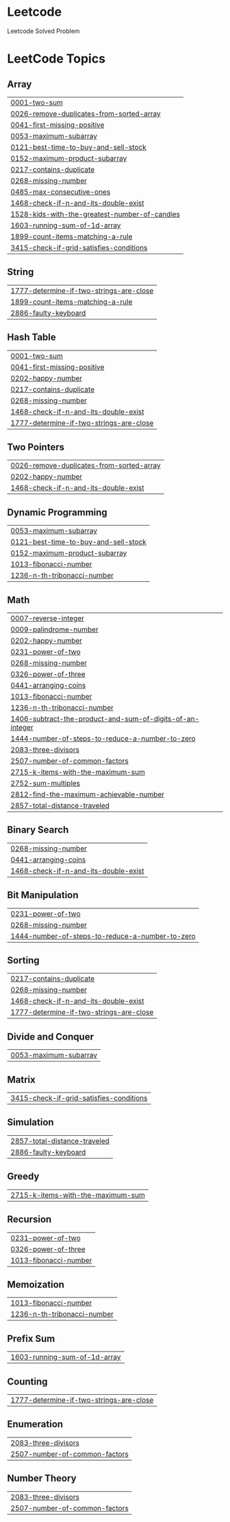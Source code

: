 # Leetcode
Leetcode Solved Problem

<!---LeetCode Topics Start-->
# LeetCode Topics
## Array
|  |
| ------- |
| [0001-two-sum](https://github.com/naveen-kumar-30/Leetcode/tree/master/0001-two-sum) |
| [0026-remove-duplicates-from-sorted-array](https://github.com/naveen-kumar-30/Leetcode/tree/master/0026-remove-duplicates-from-sorted-array) |
| [0041-first-missing-positive](https://github.com/naveen-kumar-30/Leetcode/tree/master/0041-first-missing-positive) |
| [0053-maximum-subarray](https://github.com/naveen-kumar-30/Leetcode/tree/master/0053-maximum-subarray) |
| [0121-best-time-to-buy-and-sell-stock](https://github.com/naveen-kumar-30/Leetcode/tree/master/0121-best-time-to-buy-and-sell-stock) |
| [0152-maximum-product-subarray](https://github.com/naveen-kumar-30/Leetcode/tree/master/0152-maximum-product-subarray) |
| [0217-contains-duplicate](https://github.com/naveen-kumar-30/Leetcode/tree/master/0217-contains-duplicate) |
| [0268-missing-number](https://github.com/naveen-kumar-30/Leetcode/tree/master/0268-missing-number) |
| [0485-max-consecutive-ones](https://github.com/naveen-kumar-30/Leetcode/tree/master/0485-max-consecutive-ones) |
| [1468-check-if-n-and-its-double-exist](https://github.com/naveen-kumar-30/Leetcode/tree/master/1468-check-if-n-and-its-double-exist) |
| [1528-kids-with-the-greatest-number-of-candies](https://github.com/naveen-kumar-30/Leetcode/tree/master/1528-kids-with-the-greatest-number-of-candies) |
| [1603-running-sum-of-1d-array](https://github.com/naveen-kumar-30/Leetcode/tree/master/1603-running-sum-of-1d-array) |
| [1899-count-items-matching-a-rule](https://github.com/naveen-kumar-30/Leetcode/tree/master/1899-count-items-matching-a-rule) |
| [3415-check-if-grid-satisfies-conditions](https://github.com/naveen-kumar-30/Leetcode/tree/master/3415-check-if-grid-satisfies-conditions) |
## String
|  |
| ------- |
| [1777-determine-if-two-strings-are-close](https://github.com/naveen-kumar-30/Leetcode/tree/master/1777-determine-if-two-strings-are-close) |
| [1899-count-items-matching-a-rule](https://github.com/naveen-kumar-30/Leetcode/tree/master/1899-count-items-matching-a-rule) |
| [2886-faulty-keyboard](https://github.com/naveen-kumar-30/Leetcode/tree/master/2886-faulty-keyboard) |
## Hash Table
|  |
| ------- |
| [0001-two-sum](https://github.com/naveen-kumar-30/Leetcode/tree/master/0001-two-sum) |
| [0041-first-missing-positive](https://github.com/naveen-kumar-30/Leetcode/tree/master/0041-first-missing-positive) |
| [0202-happy-number](https://github.com/naveen-kumar-30/Leetcode/tree/master/0202-happy-number) |
| [0217-contains-duplicate](https://github.com/naveen-kumar-30/Leetcode/tree/master/0217-contains-duplicate) |
| [0268-missing-number](https://github.com/naveen-kumar-30/Leetcode/tree/master/0268-missing-number) |
| [1468-check-if-n-and-its-double-exist](https://github.com/naveen-kumar-30/Leetcode/tree/master/1468-check-if-n-and-its-double-exist) |
| [1777-determine-if-two-strings-are-close](https://github.com/naveen-kumar-30/Leetcode/tree/master/1777-determine-if-two-strings-are-close) |
## Two Pointers
|  |
| ------- |
| [0026-remove-duplicates-from-sorted-array](https://github.com/naveen-kumar-30/Leetcode/tree/master/0026-remove-duplicates-from-sorted-array) |
| [0202-happy-number](https://github.com/naveen-kumar-30/Leetcode/tree/master/0202-happy-number) |
| [1468-check-if-n-and-its-double-exist](https://github.com/naveen-kumar-30/Leetcode/tree/master/1468-check-if-n-and-its-double-exist) |
## Dynamic Programming
|  |
| ------- |
| [0053-maximum-subarray](https://github.com/naveen-kumar-30/Leetcode/tree/master/0053-maximum-subarray) |
| [0121-best-time-to-buy-and-sell-stock](https://github.com/naveen-kumar-30/Leetcode/tree/master/0121-best-time-to-buy-and-sell-stock) |
| [0152-maximum-product-subarray](https://github.com/naveen-kumar-30/Leetcode/tree/master/0152-maximum-product-subarray) |
| [1013-fibonacci-number](https://github.com/naveen-kumar-30/Leetcode/tree/master/1013-fibonacci-number) |
| [1236-n-th-tribonacci-number](https://github.com/naveen-kumar-30/Leetcode/tree/master/1236-n-th-tribonacci-number) |
## Math
|  |
| ------- |
| [0007-reverse-integer](https://github.com/naveen-kumar-30/Leetcode/tree/master/0007-reverse-integer) |
| [0009-palindrome-number](https://github.com/naveen-kumar-30/Leetcode/tree/master/0009-palindrome-number) |
| [0202-happy-number](https://github.com/naveen-kumar-30/Leetcode/tree/master/0202-happy-number) |
| [0231-power-of-two](https://github.com/naveen-kumar-30/Leetcode/tree/master/0231-power-of-two) |
| [0268-missing-number](https://github.com/naveen-kumar-30/Leetcode/tree/master/0268-missing-number) |
| [0326-power-of-three](https://github.com/naveen-kumar-30/Leetcode/tree/master/0326-power-of-three) |
| [0441-arranging-coins](https://github.com/naveen-kumar-30/Leetcode/tree/master/0441-arranging-coins) |
| [1013-fibonacci-number](https://github.com/naveen-kumar-30/Leetcode/tree/master/1013-fibonacci-number) |
| [1236-n-th-tribonacci-number](https://github.com/naveen-kumar-30/Leetcode/tree/master/1236-n-th-tribonacci-number) |
| [1406-subtract-the-product-and-sum-of-digits-of-an-integer](https://github.com/naveen-kumar-30/Leetcode/tree/master/1406-subtract-the-product-and-sum-of-digits-of-an-integer) |
| [1444-number-of-steps-to-reduce-a-number-to-zero](https://github.com/naveen-kumar-30/Leetcode/tree/master/1444-number-of-steps-to-reduce-a-number-to-zero) |
| [2083-three-divisors](https://github.com/naveen-kumar-30/Leetcode/tree/master/2083-three-divisors) |
| [2507-number-of-common-factors](https://github.com/naveen-kumar-30/Leetcode/tree/master/2507-number-of-common-factors) |
| [2715-k-items-with-the-maximum-sum](https://github.com/naveen-kumar-30/Leetcode/tree/master/2715-k-items-with-the-maximum-sum) |
| [2752-sum-multiples](https://github.com/naveen-kumar-30/Leetcode/tree/master/2752-sum-multiples) |
| [2812-find-the-maximum-achievable-number](https://github.com/naveen-kumar-30/Leetcode/tree/master/2812-find-the-maximum-achievable-number) |
| [2857-total-distance-traveled](https://github.com/naveen-kumar-30/Leetcode/tree/master/2857-total-distance-traveled) |
## Binary Search
|  |
| ------- |
| [0268-missing-number](https://github.com/naveen-kumar-30/Leetcode/tree/master/0268-missing-number) |
| [0441-arranging-coins](https://github.com/naveen-kumar-30/Leetcode/tree/master/0441-arranging-coins) |
| [1468-check-if-n-and-its-double-exist](https://github.com/naveen-kumar-30/Leetcode/tree/master/1468-check-if-n-and-its-double-exist) |
## Bit Manipulation
|  |
| ------- |
| [0231-power-of-two](https://github.com/naveen-kumar-30/Leetcode/tree/master/0231-power-of-two) |
| [0268-missing-number](https://github.com/naveen-kumar-30/Leetcode/tree/master/0268-missing-number) |
| [1444-number-of-steps-to-reduce-a-number-to-zero](https://github.com/naveen-kumar-30/Leetcode/tree/master/1444-number-of-steps-to-reduce-a-number-to-zero) |
## Sorting
|  |
| ------- |
| [0217-contains-duplicate](https://github.com/naveen-kumar-30/Leetcode/tree/master/0217-contains-duplicate) |
| [0268-missing-number](https://github.com/naveen-kumar-30/Leetcode/tree/master/0268-missing-number) |
| [1468-check-if-n-and-its-double-exist](https://github.com/naveen-kumar-30/Leetcode/tree/master/1468-check-if-n-and-its-double-exist) |
| [1777-determine-if-two-strings-are-close](https://github.com/naveen-kumar-30/Leetcode/tree/master/1777-determine-if-two-strings-are-close) |
## Divide and Conquer
|  |
| ------- |
| [0053-maximum-subarray](https://github.com/naveen-kumar-30/Leetcode/tree/master/0053-maximum-subarray) |
## Matrix
|  |
| ------- |
| [3415-check-if-grid-satisfies-conditions](https://github.com/naveen-kumar-30/Leetcode/tree/master/3415-check-if-grid-satisfies-conditions) |
## Simulation
|  |
| ------- |
| [2857-total-distance-traveled](https://github.com/naveen-kumar-30/Leetcode/tree/master/2857-total-distance-traveled) |
| [2886-faulty-keyboard](https://github.com/naveen-kumar-30/Leetcode/tree/master/2886-faulty-keyboard) |
## Greedy
|  |
| ------- |
| [2715-k-items-with-the-maximum-sum](https://github.com/naveen-kumar-30/Leetcode/tree/master/2715-k-items-with-the-maximum-sum) |
## Recursion
|  |
| ------- |
| [0231-power-of-two](https://github.com/naveen-kumar-30/Leetcode/tree/master/0231-power-of-two) |
| [0326-power-of-three](https://github.com/naveen-kumar-30/Leetcode/tree/master/0326-power-of-three) |
| [1013-fibonacci-number](https://github.com/naveen-kumar-30/Leetcode/tree/master/1013-fibonacci-number) |
## Memoization
|  |
| ------- |
| [1013-fibonacci-number](https://github.com/naveen-kumar-30/Leetcode/tree/master/1013-fibonacci-number) |
| [1236-n-th-tribonacci-number](https://github.com/naveen-kumar-30/Leetcode/tree/master/1236-n-th-tribonacci-number) |
## Prefix Sum
|  |
| ------- |
| [1603-running-sum-of-1d-array](https://github.com/naveen-kumar-30/Leetcode/tree/master/1603-running-sum-of-1d-array) |
## Counting
|  |
| ------- |
| [1777-determine-if-two-strings-are-close](https://github.com/naveen-kumar-30/Leetcode/tree/master/1777-determine-if-two-strings-are-close) |
## Enumeration
|  |
| ------- |
| [2083-three-divisors](https://github.com/naveen-kumar-30/Leetcode/tree/master/2083-three-divisors) |
| [2507-number-of-common-factors](https://github.com/naveen-kumar-30/Leetcode/tree/master/2507-number-of-common-factors) |
## Number Theory
|  |
| ------- |
| [2083-three-divisors](https://github.com/naveen-kumar-30/Leetcode/tree/master/2083-three-divisors) |
| [2507-number-of-common-factors](https://github.com/naveen-kumar-30/Leetcode/tree/master/2507-number-of-common-factors) |
<!---LeetCode Topics End-->